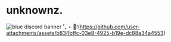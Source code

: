 # unknownz.
<img src="https://i.pinimg.com/originals/71/e0/ee/71e0eefd21a78b260924bfb6c055c2b2.jpg" alt="blue discord banner ˚₊ ⋆ 💙"/>!(https://github.com/user-attachments/assets/b834bffc-03e8-4925-b19e-dc88a34a4553)



